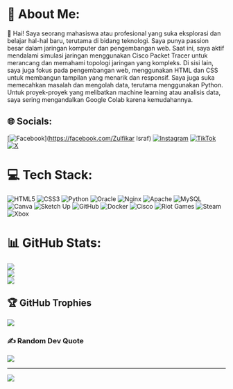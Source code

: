 # 💫 About Me:
👋 Hai! Saya seorang mahasiswa atau profesional yang suka eksplorasi dan belajar hal-hal baru, terutama di bidang teknologi. Saya punya passion besar dalam jaringan komputer dan pengembangan web. Saat ini, saya aktif mendalami simulasi jaringan menggunakan Cisco Packet Tracer untuk merancang dan memahami topologi jaringan yang kompleks. Di sisi lain, saya juga fokus pada pengembangan web, menggunakan HTML dan CSS untuk membangun tampilan yang menarik dan responsif. Saya juga suka memecahkan masalah dan mengolah data, terutama menggunakan Python. Untuk proyek-proyek yang melibatkan machine learning atau analisis data, saya sering mengandalkan Google Colab karena kemudahannya.


## 🌐 Socials:
[![Facebook](https://img.shields.io/badge/Facebook-%231877F2.svg?logo=Facebook&logoColor=white)](https://facebook.com/Zulfikar Israf) [![Instagram](https://img.shields.io/badge/Instagram-%23E4405F.svg?logo=Instagram&logoColor=white)](https://instagram.com/fikarisraf) [![TikTok](https://img.shields.io/badge/TikTok-%23000000.svg?logo=TikTok&logoColor=white)](https://tiktok.com/@n0tuseforname) [![X](https://img.shields.io/badge/X-black.svg?logo=X&logoColor=white)](https://x.com/n0tuseforname) 

# 💻 Tech Stack:
![HTML5](https://img.shields.io/badge/html5-%23E34F26.svg?style=flat&logo=html5&logoColor=white) ![CSS3](https://img.shields.io/badge/css3-%231572B6.svg?style=flat&logo=css3&logoColor=white) ![Python](https://img.shields.io/badge/python-3670A0?style=flat&logo=python&logoColor=ffdd54) ![Oracle](https://img.shields.io/badge/Oracle-F80000?style=flat&logo=oracle&logoColor=white) ![Nginx](https://img.shields.io/badge/nginx-%23009639.svg?style=flat&logo=nginx&logoColor=white) ![Apache](https://img.shields.io/badge/apache-%23D42029.svg?style=flat&logo=apache&logoColor=white) ![MySQL](https://img.shields.io/badge/mysql-4479A1.svg?style=flat&logo=mysql&logoColor=white) ![Canva](https://img.shields.io/badge/Canva-%2300C4CC.svg?style=flat&logo=Canva&logoColor=white) ![Sketch Up](https://img.shields.io/badge/SketchUp-005F9E?style=flat&logo=sketchup&logoColor=white) ![GitHub](https://img.shields.io/badge/github-%23121011.svg?style=flat&logo=github&logoColor=white) ![Docker](https://img.shields.io/badge/docker-%230db7ed.svg?style=flat&logo=docker&logoColor=white) ![Cisco](https://img.shields.io/badge/cisco-%23049fd9.svg?style=flat&logo=cisco&logoColor=black) ![Riot Games](https://img.shields.io/badge/riotgames-D32936.svg?style=flat&logo=riotgames&logoColor=white) ![Steam](https://img.shields.io/badge/steam-%23000000.svg?style=flat&logo=steam&logoColor=white) ![Xbox](https://img.shields.io/badge/xbox-%23107C10.svg?style=flat&logo=xbox&logoColor=white)
# 📊 GitHub Stats:
![](https://github-readme-stats.vercel.app/api?username=zulfikarisraf&theme=vision-friendly-dark&hide_border=true&include_all_commits=true&count_private=false)<br/>
![](https://nirzak-streak-stats.vercel.app/?user=zulfikarisraf&theme=vision-friendly-dark&hide_border=true)<br/>
![](https://github-readme-stats.vercel.app/api/top-langs/?username=zulfikarisraf&theme=vision-friendly-dark&hide_border=true&include_all_commits=true&count_private=false&layout=compact)

## 🏆 GitHub Trophies
![](https://github-profile-trophy.vercel.app/?username=zulfikarisraf&theme=radical&no-frame=true&no-bg=false&margin-w=4)

### ✍️ Random Dev Quote
![](https://quotes-github-readme.vercel.app/api?type=horizontal&theme=tokyonight)

---
[![](https://visitcount.itsvg.in/api?id=zulfikarisraf&icon=6&color=0)](https://visitcount.itsvg.in)

<!-- Proudly created with GPRM ( https://gprm.itsvg.in ) -->
